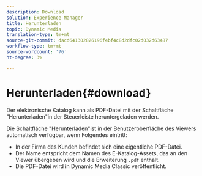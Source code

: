 ```yaml
---
description: Download
solution: Experience Manager
title: Herunterladen
topic: Dynamic Media
translation-type: tm+mt
source-git-commit: dacd641302826196f4bf4c8d2dfc02d032d63487
workflow-type: tm+mt
source-wordcount: '76'
ht-degree: 3%

---
```



# Herunterladen{#download}

Der elektronische Katalog kann als PDF-Datei mit der Schaltfläche &quot;Herunterladen&quot;in der Steuerleiste heruntergeladen werden.

Die Schaltfläche &quot;Herunterladen&quot;ist in der Benutzeroberfläche des Viewers automatisch verfügbar, wenn Folgendes eintritt:

* In der Firma des Kunden befindet sich eine eigentliche PDF-Datei.
* Der Name entspricht dem Namen des E-Katalog-Assets, das an den Viewer übergeben wird und die Erweiterung `.pdf` enthält.
* Die PDF-Datei wird in Dynamic Media Classic veröffentlicht.

